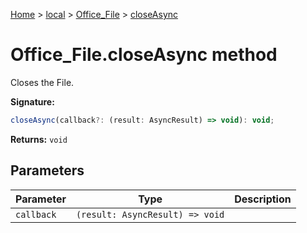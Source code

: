 [Home](./index) &gt; [local](local.md) &gt; [Office\_File](local.office_file.md) &gt; [closeAsync](local.office_file.closeasync.md)

# Office\_File.closeAsync method

Closes the File.

**Signature:**
```javascript
closeAsync(callback?: (result: AsyncResult) => void): void;
```
**Returns:** `void`

## Parameters

|  Parameter | Type | Description |
|  --- | --- | --- |
|  `callback` | `(result: AsyncResult) => void` |  |

